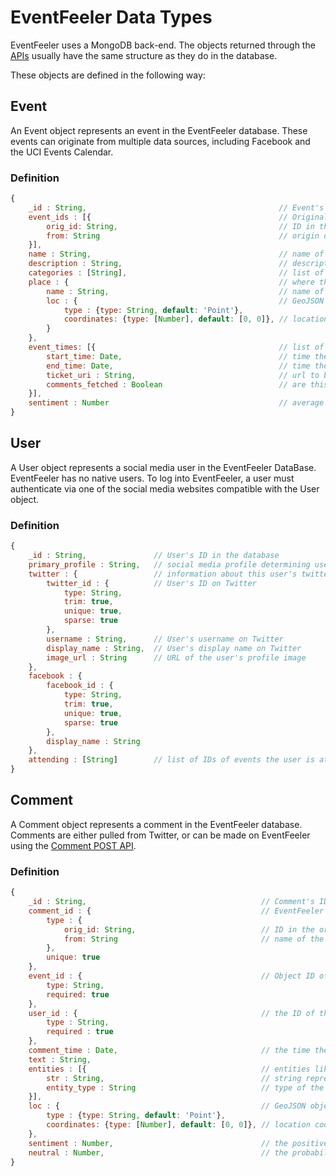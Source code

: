 # EventFeeler Data Types

EventFeeler uses a MongoDB back-end. The objects returned through the [APIs](https://github.com/avielmenter/eventfeeler/tree/master/api) usually have the same structure as they do in the database.

These objects are defined in the following way:

## Event

An Event object represents an event in the EventFeeler database. These events can originate from multiple data sources, including Facebook and the UCI Events Calendar.

### Definition
```javascript
{
    _id : String,                                           // Event's ID in the database
    event_ids : [{                                          // Original datasource IDs for the event
        orig_id: String,                                    // ID in the original event datasource
        from: String                                        // origin datasource for the event (e.g. Facebook)
    }],
    name : String,                                          // name of the event
    description : String,                                   // description of the event
    categories : [String],                                  // list of event categories
    place : {                                               // where the event takes place
        name : String,                                      // name of the event's location
        loc : {                                             // GeoJSON object describing the event's location
            type : {type: String, default: 'Point'},
            coordinates: {type: [Number], default: [0, 0]}, // location coordinates in order [long, lat]
        }
    },
    event_times: [{                                         // list of times the event takes place
        start_time: Date,                                   // time the event starts
        end_time: Date,                                     // time the event ends
        ticket_uri : String,                                // url to buy a ticket for this event time
        comments_fetched : Boolean                          // are this event time's comments in the DB?
    }],
    sentiment : Number                                      // average sentiment for this event
}
```

## User

A User object represents a social media user in the EventFeeler DataBase. EventFeeler has no native users. To log into EventFeeler, a user must authenticate via one of the social media websites compatible with the User object.

### Definition
```javascript
{
    _id : String,               // User's ID in the database
    primary_profile : String,   // social media profile determining user's appearance on EventFeeler
    twitter : {                 // information about this user's twitter profile
        twitter_id : {          // User's ID on Twitter
            type: String,
            trim: true,
            unique: true,
            sparse: true
        },
        username : String,      // User's username on Twitter
        display_name : String,  // User's display name on Twitter
        image_url : String      // URL of the user's profile image
    },
    facebook : {
        facebook_id : {
            type: String,
            trim: true,
            unique: true,
            sparse: true
        },
        display_name : String
    },
    attending : [String]        // list of IDs of events the user is attending
}
```

## Comment

A Comment object represents a comment in the EventFeeler database. Comments are either pulled from Twitter, or can be made on EventFeeler using the [Comment POST API](https://github.com/avielmenter/eventfeeler/tree/master/api#post-commentcommentid).

### Definition
```javascript
{
    _id : String,                                       // Comment's ID in the database
    comment_id : {                                      // EventFeeler ID for the comment
        type : {
            orig_id: String,                            // ID in the original comment datasource
            from: String                                // name of the datasource this comment comes from
        },
        unique: true
    },
    event_id : {                                        // Object ID of the corresponding event
        type: String,
        required: true
    },
    user_id : {                                         // the ID of the user who made the comment
        type : String,
        required : true
    },
    comment_time : Date,                                // the time the comment was made
    text : String,
    entities : [{                                       // entities like images or hashtags in the comment
        str : String,                                   // string representation of the entity (e.g. image url)
        entity_type : String                            // type of the entity (e.g. image, hashtag, etc.)
    }],
    loc : {                                             // GeoJSON object describing the comment's location
        type : {type: String, default: 'Point'},
        coordinates: {type: [Number], default: [0, 0]}, // location coordinates in order [long, lat]
    },
    sentiment : Number,                                 // the positive sentiment for the comment
    neutral : Number,                                   // the probability the sentiment is neutral
}
```
